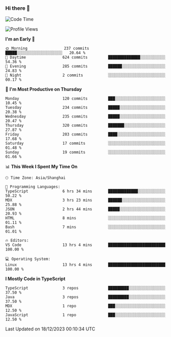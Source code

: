 ### Hi there 👋

<!--
**waynelwz/waynelwz** is a ✨ _special_ ✨ repository because its `README.md` (this file) appears on your GitHub profile.

Here are some ideas to get you started:

- 🔭 I’m currently working on ...
- 🌱 I’m currently learning ...
- 👯 I’m looking to collaborate on ...
- 🤔 I’m looking for help with ...
- 💬 Ask me about ...
- 📫 How to reach me: ...
- 😄 Pronouns: ...
- ⚡ Fun fact: ...
-->

<!--START_SECTION:waka-->
![Code Time](http://img.shields.io/badge/Code%20Time-2%2C239%20hrs%2054%20mins-blue)

![Profile Views](http://img.shields.io/badge/Profile%20Views-0-blue)

**I'm an Early 🐤** 

```text
🌞 Morning                237 commits         █████░░░░░░░░░░░░░░░░░░░░   20.64 % 
🌆 Daytime                624 commits         ██████████████░░░░░░░░░░░   54.36 % 
🌃 Evening                285 commits         ██████░░░░░░░░░░░░░░░░░░░   24.83 % 
🌙 Night                  2 commits           ░░░░░░░░░░░░░░░░░░░░░░░░░   00.17 % 
```
📅 **I'm Most Productive on Thursday** 

```text
Monday                   120 commits         ███░░░░░░░░░░░░░░░░░░░░░░   10.45 % 
Tuesday                  234 commits         █████░░░░░░░░░░░░░░░░░░░░   20.38 % 
Wednesday                235 commits         █████░░░░░░░░░░░░░░░░░░░░   20.47 % 
Thursday                 320 commits         ███████░░░░░░░░░░░░░░░░░░   27.87 % 
Friday                   203 commits         ████░░░░░░░░░░░░░░░░░░░░░   17.68 % 
Saturday                 17 commits          ░░░░░░░░░░░░░░░░░░░░░░░░░   01.48 % 
Sunday                   19 commits          ░░░░░░░░░░░░░░░░░░░░░░░░░   01.66 % 
```


📊 **This Week I Spent My Time On** 

```text
🕑︎ Time Zone: Asia/Shanghai

💬 Programming Languages: 
TypeScript               6 hrs 34 mins       █████████████░░░░░░░░░░░░   50.22 % 
MDX                      3 hrs 23 mins       ██████░░░░░░░░░░░░░░░░░░░   25.88 % 
JSON                     2 hrs 44 mins       █████░░░░░░░░░░░░░░░░░░░░   20.93 % 
HTML                     8 mins              ░░░░░░░░░░░░░░░░░░░░░░░░░   01.11 % 
Bash                     7 mins              ░░░░░░░░░░░░░░░░░░░░░░░░░   01.01 % 

🔥 Editors: 
VS Code                  13 hrs 4 mins       █████████████████████████   100.00 % 

💻 Operating System: 
Linux                    13 hrs 4 mins       █████████████████████████   100.00 % 
```

**I Mostly Code in TypeScript** 

```text
TypeScript               3 repos             █████████░░░░░░░░░░░░░░░░   37.50 % 
Java                     3 repos             █████████░░░░░░░░░░░░░░░░   37.50 % 
MDX                      1 repo              ███░░░░░░░░░░░░░░░░░░░░░░   12.50 % 
JavaScript               1 repo              ███░░░░░░░░░░░░░░░░░░░░░░   12.50 % 
```




 Last Updated on 18/12/2023 00:10:34 UTC
<!--END_SECTION:waka-->
